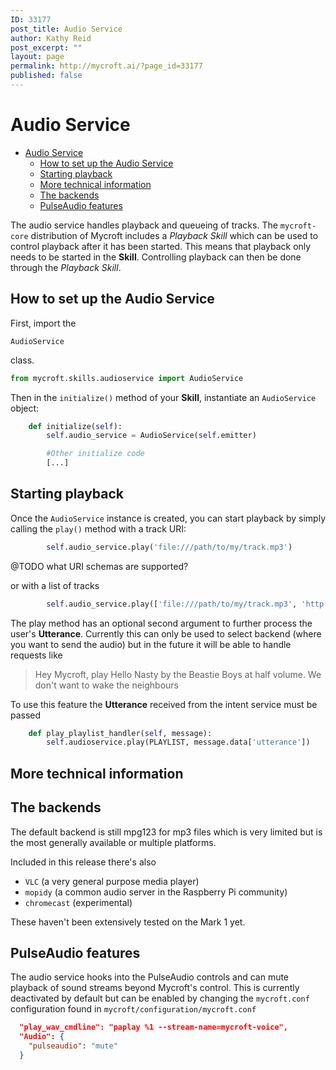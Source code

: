 ```yaml
---
ID: 33177
post_title: Audio Service
author: Kathy Reid
post_excerpt: ""
layout: page
permalink: http://mycroft.ai/?page_id=33177
published: false
---
```

# Audio Service

- [Audio Service](#audio-service)
  * [How to set up the Audio Service](#how-to-set-up-the-audio-service)
  * [Starting playback](#starting-playback)
  * [More technical information](#more-technical-information)
  * [The backends](#the-backends)
  * [PulseAudio features](#pulseaudio-features)

The audio service handles playback and queueing of tracks. The `mycroft-core` distribution of Mycroft includes a _Playback Skill_ which can be used to control playback after it has been started. This means that playback only needs to be started in the **Skill**. Controlling playback can then be done through the _Playback Skill_.

## How to set up the Audio Service

First, import the

`AudioService`

 class.

```python
from mycroft.skills.audioservice import AudioService
```

Then in the `initialize()` method of your **Skill**, instantiate an `AudioService` object:

```python
    def initialize(self):
        self.audio_service = AudioService(self.emitter)

        #Other initialize code
        [...]
```

## Starting playback

Once the `AudioService` instance is created, you can start playback by simply calling the `play()` method with a track URI:

```python
        self.audio_service.play('file:///path/to/my/track.mp3')
```
@TODO what URI schemas are supported?

or with a list of tracks

```python
        self.audio_service.play(['file:///path/to/my/track.mp3', 'http://tracks-online.com/my/track.mp3'])
```

The play method has an optional second argument to further process the user's **Utterance**. Currently this can only be used to select backend (where you want to send the audio) but in the future it will be able to handle requests like

 > Hey Mycroft, play Hello Nasty by the Beastie Boys at half volume. We don't want to wake the neighbours

To use this feature the **Utterance** received from the intent service must be passed

```python
    def play_playlist_handler(self, message):
        self.audioservice.play(PLAYLIST, message.data['utterance'])
```

## More technical information

## The backends

The default backend is still mpg123 for mp3 files which is very limited but is the most generally available or multiple platforms.

Included in this release there's also

- `VLC` (a very general purpose media player)
- `mopidy` (a common audio server in the Raspberry Pi community)
- `chromecast` (experimental)

These haven't been extensively tested on the Mark 1 yet.

## PulseAudio features

The audio service hooks into the PulseAudio controls and can mute playback of sound streams beyond Mycroft's control. This is currently deactivated by default but can be enabled by changing the `mycroft.conf` configuration found in `mycroft/configuration/mycroft.conf`

```json
  "play_wav_cmdline": "paplay %1 --stream-name=mycroft-voice",
  "Audio": {
    "pulseaudio": "mute"
  }
```
